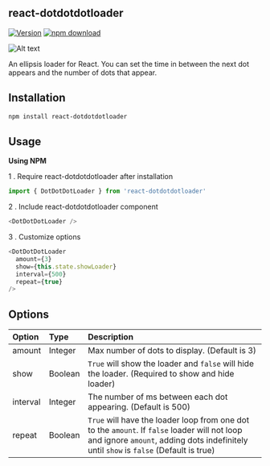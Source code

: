 ## react-dotdotdotloader
[![Version](http://img.shields.io/npm/v/react-tooltip.svg)](https://www.npmjs.com/package/react-dotdotdotloader)
[![npm download][download-image]][download-url]

[download-image]: https://img.shields.io/npm/dm/react-dotdotdotloader.svg?style=flat-square
[download-url]: https://www.npmjs.com/package/react-dotdotdotloader

![Alt text](https://image.ibb.co/ew7qr5/in2.gif "Ellipsis Loader")

An ellipsis loader for React. You can set the time in between the next dot appears and the number of dots that appear.


## Installation
```sh
npm install react-dotdotdotloader
```

## Usage
**Using NPM**

1 . Require react-dotdotdotloader after installation

```js
import { DotDotDotLoader } from 'react-dotdotdotloader'
```

2 . Include react-dotdotdotloader component


```js
<DotDotDotLoader />
```

3 . Customize options
```js
<DotDotDotLoader 
  amount={3}
  show={this.state.showLoader}
  interval={500}
  repeat={true}
/>
```

## Options
Option|Type	|  Description
|:---|:---|:---
 amount	|  Integer  | Max number of dots to display. (Default is 3)
 show	|  Boolean  | `True` will show the loader and `false` will hide the loader. (Required to show and hide loader)
 interval |  Integer  | The number of ms between each dot appearing. (Default is 500)
 repeat |  Boolean  | `True` will have the loader loop from one dot to the `amount`. If `false` loader will not loop and ignore `amount`, adding dots indefinitely until `show` is `false` (Default is true)
